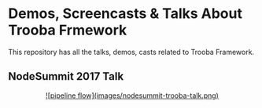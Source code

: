 # Demos, Screencasts & Talks About Trooba Frmework

This repository has all the talks, demos, casts related to Trooba Framework.

## NodeSummit 2017 Talk

<p align="center">
    <a href="NodeSummit-2017-Service-Pipeline-Framework.pdf">
        ![pipeline flow](images/nodesummit-trooba-talk.png)
    </a>
</p>
